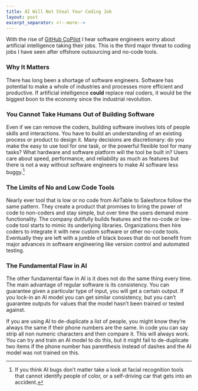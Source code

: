 ```yaml
---
title: AI Will Not Steal Your Coding Job
layout: post
excerpt_separator: <!--more-->
---
```

With the rise of [GitHub CoPilot](https://github.com/features/copilot) I hear software engineers worry about artificial intelligence taking their jobs. This is the third major threat to coding jobs I have seen after offshore outsourcing and no-code tools.

### Why It Matters
There has long been a shortage of software engineers. Software has potential to make a whole of industries and processes more efficient and productive. If artificial intelligence **could** replace real coders, it would be the biggest boon to the economy since the industrial revolution.

### You Cannot Take Humans Out of Building Software
Even if we can remove the coders, building software involves lots of people skills and interactions. You have to build an understanding of an existing process or product to design it. Many decisions are discretionary: do you make the easy to use tool for one task, or the powerful flexible tool for many tasks? What hardware and software platform will the tool be built in? Users care about speed, performance, and reliability as much as features but there is not a way without software engineers to make AI software less buggy.[^1]

### The Limits of No and Low Code Tools
Nearly ever tool that is low or no code from AirTable to Salesforce follow the same pattern. They create a product that promises to bring the power of code to non-coders and stay simple, but over time the users demand more functionality. The company dutifully builds features and the no-code or low-code tool starts to mimic its underlying libraries. Organizations then hire coders to integrate it with new custom software or other no-code tools. Eventually they are left with a jumble of black boxes that do not benefit from major advances in software engineering like version control and automated testing. 

### The Fundamental Flaw in AI
The other fundamental flaw in AI is it does not do the same thing every time. The main advantage of regular software is its consistency. You can guarantee given a particular type of input, you will get a certain output. If you lock-in an AI model you can get similar consistency, but you can’t guarantee outputs for values that the model hasn’t been trained or tested against. 

If you are using AI to de-duplicate a list of people, you might know they’re always the same if their phone numbers are the same. In code you can say strip all non numeric characters and then compare it. This will always work. You can try and train an AI model to do this, but it might fail to de-duplicate two items if the phone number has parenthesis instead of dashes and the AI model was not trained on this.

[^1]: If you think AI bugs don’t matter take a look at facial recognition tools that cannot identify people of color, or a self-driving car that gets into an accident.
